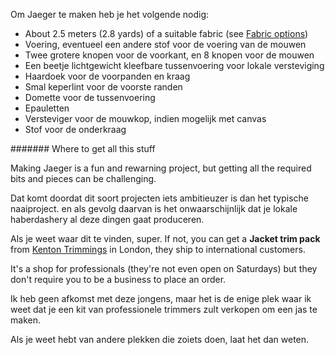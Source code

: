 Om Jaeger te maken heb je het volgende nodig:

- About 2.5 meters (2.8 yards) of a suitable fabric (see [Fabric options](#fabric-options))
- Voering, eventueel een andere stof voor de voering van de mouwen
- Twee grotere knopen voor de voorkant, en 8 knopen voor de mouwen
- Een beetje lichtgewicht kleefbare tussenvoering voor lokale versteviging
- Haardoek voor de voorpanden en kraag
- Smal keperlint voor de voorste randen
- Domette voor de tussenvoering
- Epauletten
- Versteviger voor de mouwkop, indien mogelijk met canvas
- Stof voor de onderkraag

<Note>

\####### Where to get all this stuff

Making Jaeger is a fun and rewarning project, but getting all the required bits and pieces can be challenging.

Dat komt doordat dit soort projecten iets ambitieuzer is dan het typische naaiproject.
en als gevolg daarvan is het onwaarschijnlijk dat je lokale haberdashery al deze dingen gaat produceren.

Als je weet waar dit te vinden, super. If not, you can get a **Jacket trim pack** from
[Kenton Trimmings](http://kentontrimmings.co.uk/shop/) in London, they ship to international customers.

It's a shop for professionals (they're not even open on Saturdays) but they don't require you to be a business
to place an order.

Ik heb geen afkomst met deze jongens, maar het is de enige plek waar ik weet dat je een kit van
professionele trimmers zult verkopen om een jas te maken.

Als je weet hebt van andere plekken die zoiets doen, laat het dan weten.

</Note>
